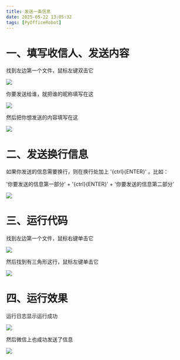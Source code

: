 ```yaml
---
title: 发送一条信息
date: 2025-05-22 13:05:32
tags: [PyOfficeRobot]
---
```



#  一、填写收信人、发送内容

找到左边第一个文件，鼠标左键双击它

![](https://raw.gitcode.com/yaaakaaang/pic/raw/main/1748240687016.jpg)

你要发送给谁，就把谁的昵称填写在这

![](https://raw.gitcode.com/yaaakaaang/pic/raw/main/1748062524546.jpg)

然后把你想发送的内容填写在这

![](https://raw.gitcode.com/yaaakaaang/pic/raw/main/1748062561180.jpg)

# 二、发送换行信息

如果你发送的信息需要换行，则在换行处加上   '{ctrl}{ENTER}'  。比如：

'你要发送的信息第一部分' + '{ctrl}{ENTER}' + '你要发送的信息第二部分'

![](https://raw.gitcode.com/yaaakaaang/pic/raw/main/1748062612578.jpg)

# 三、运行代码

找到左边第一个文件，鼠标右键单击它

![](https://raw.gitcode.com/yaaakaaang/pic/raw/main/1748240772955.jpg)

然后找到有三角形这行，鼠标左键单击它

![](https://raw.gitcode.com/yaaakaaang/pic/raw/main/1748240819183.jpg)

# 四、运行效果

运行日志显示运行成功

![](https://raw.gitcode.com/yaaakaaang/pic/raw/main/1747894983533.jpg)

然后微信上也成功发送了信息

![](https://raw.gitcode.com/yaaakaaang/pic/raw/main/1748062782626.png)
